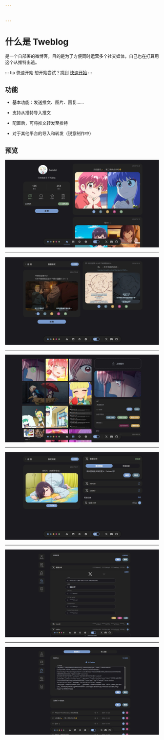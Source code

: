 ```yaml
---


---
```


# 什么是 Tweblog

是一个自部署的微博客，目的是为了方便同时运营多个社交媒体，自己也在打算用这个从推特出逃。

::: tip 快速开始
想开始尝试？跳到 [快速开始](./getting-started)
:::

## 功能

- 基本功能：发送推文、图片、回复……

- 支持从推特导入推文

- 配置后，可将推文转发至推特

- 对于其他平台的导入和转发（锐意制作中）

## 预览

![alt text](./assets/image.jpg)

---

![alt text](./assets/image-1.jpg)

---

![alt text](./assets/image-2.jpg)

---

![alt text](./assets/image-3.jpg)

---

![alt text](./assets/image-5.jpg)

---

![alt text](./assets/image-6.jpg)